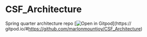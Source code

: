 # CSF_Architecture
Spring quarter architecture repo
[![Open in Gitpod](https://gitpod.io/button/open-in-gitpod.svg)](https:// gitpod.io/#https://github.com/marlonmountjoy/CSF_Architecture)

